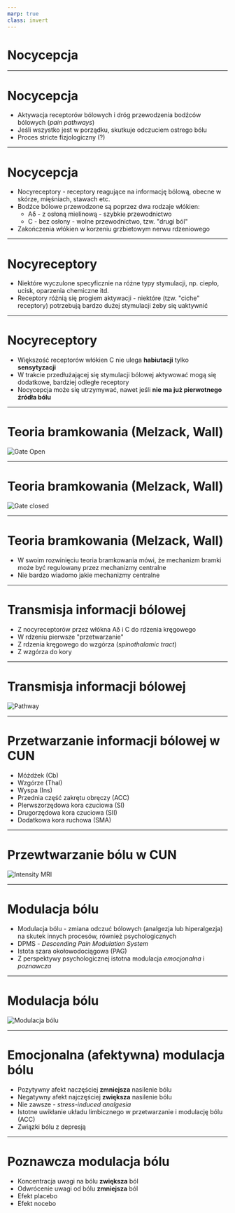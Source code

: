 ```yaml
---
marp: true
class: invert
---
```


# Nocycepcja

---

# Nocycepcja

* Aktywacja receptorów bólowych i dróg przewodzenia bodźców bólowych (*pain pathways*)
* Jeśli wszystko jest w porządku, skutkuje odczuciem ostrego bólu
* Proces stricte fizjologiczny (?)

---

# Nocycepcja

* Nocyreceptory - receptory reagujące na informację bólową, obecne w skórze, mięśniach, stawach etc.
* Bodźce bólowe przewodzone są poprzez dwa rodzaje włókien:
    * Aδ - z osłoną mielinową - szybkie przewodnictwo
    * C - bez osłony - wolne przewodnictwo, tzw. "drugi ból"
* Zakończenia włókien w korzeniu grzbietowym nerwu rdzeniowego

---

# Nocyreceptory

* Niektóre wyczulone specyficznie na różne typy stymulacji, np. ciepło, ucisk, oparzenia chemiczne itd.
* Receptory różnią się progiem aktywacji - niektóre (tzw. "ciche" receptory) potrzebują bardzo dużej stymulacji żeby się uaktywnić

---

# Nocyreceptory

* Większość receptorów włókien C nie ulega **habiutacji** tylko **sensytyzacji**
* W trakcie przedłużającej się stymulacji bólowej aktywować mogą się dodatkowe, bardziej odległe receptory
* Nocycepcja może się utrzymywać, nawet jeśli **nie ma już pierwotnego źródła bólu**

---

# Teoria bramkowania (Melzack, Wall)

![Gate Open](img/01_gate_open.png)

---

# Teoria bramkowania (Melzack, Wall)

![Gate closed](img/01_gate_closed.png)

---

# Teoria bramkowania (Melzack, Wall)

* W swoim rozwinięciu teoria bramkowania mówi, że mechanizm bramki może być regulowany przez mechanizmy centralne
* Nie bardzo wiadomo jakie mechanizmy centralne

---

# Transmisja informacji bólowej

- Z nocyreceptorów przez włókna Aδ i C do rdzenia kręgowego
- W rdzeniu pierwsze "przetwarzanie"
- Z rdzenia kręgowego do wzgórza (*spinothalamic tract*)
- Z wzgórza do kory

---

# Transmisja informacji bólowej

![Pathway](img/01_pathway.jpg)


---

# Przetwarzanie informacji bólowej w CUN
- Móżdżek (Cb)
- Wzgórze (Thal)
- Wyspa (Ins)
- Przednia część zakrętu obręczy (ACC)
- PIerwszorzędowa kora czuciowa (SI)
- Drugorzędowa kora czuciowa (SII)
- Dodatkowa kora ruchowa (SMA)

---

# Przewtwarzanie bólu w CUN
![Intensity MRI](img/p_intens_mri.png)

---

# Modulacja bólu
- Modulacja bólu - zmiana odczuć bólowych (analgezja lub hiperalgezja) na skutek innych procesów, również psychologicznych
- DPMS - *Descending Pain Modulation System*
- Istota szara okołowodociągowa (PAG)
- Z perspektywy psychologicznej istotna modulacja *emocjonalna* i *poznawcza*

---

# Modulacja bólu
![Modulacja bólu](img/pain_modulation.png)

---

# Emocjonalna (afektywna) modulacja bólu

- Pozytywny afekt naczęściej **zmniejsza** nasilenie bólu
- Negatywny afekt najczęściej **zwiększa** nasilenie bólu
- Nie zawsze - *stress-induced analgesia*
- Istotne uwikłanie układu limbicznego w przetwarzanie i modulację bólu (ACC)
- Związki bólu z depresją

---

# Poznawcza modulacja bólu
- Koncentracja uwagi na bólu **zwiększa** ból
- Odwrócenie uwagi od bólu **zmniejsza** ból
- Efekt placebo
- Efekt nocebo


